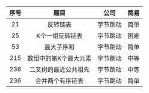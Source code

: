 序号 | 题目 | 公司 | 简易 |
:-: | :-: |  :-: |  :-: |
21 | 反转链表 | 字节跳动 |  简单 |
25 | K个一组反转链表 | 字节跳动 |  困难 |
53 | 最大子序和 | 字节跳动 |  简单 |
215 | 数组中的第K个最大元素 | 字节跳动 |  中等 |
236 | 二叉树的最近公共祖先 | 字节跳动 |  中等 |
236 | 合并两个有序链表 | 字节跳动 |  简单 |